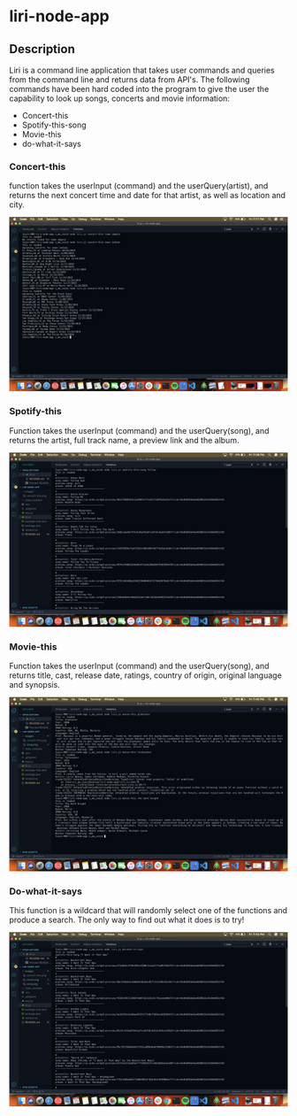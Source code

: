 # liri-node-app

## Description

Liri is a command line application that takes user commands and queries from the command line and returns data from API's. The following commands have been hard coded into the program to give the user the capability to look up songs, concerts and movie information:

* Concert-this
* Spotify-this-song
* Movie-this
* do-what-it-says
  
### Concert-this

function takes the userInput (command) and the userQuery(artist), and returns the next concert time and date for that artist, as well as location and city.

![concert-this image](/images/concert-this.png)

### Spotify-this

Function takes the userInput (command) and the userQuery(song), and returns the artist, full track name, a preview link and the album.

![spotify-this image](/images/song.png)

### Movie-this

Function takes the userInput (command) and the userQuery(song), and returns title, cast, release date, ratings, country of origin, original language and synopsis.

![movie-this image](/images/movie.png)

### Do-what-it-says

This function is a wildcard that will randomly select one of the functions and produce a search. The only way to find out what it does is to try!

![do-this image](/images/doWhat.png)
